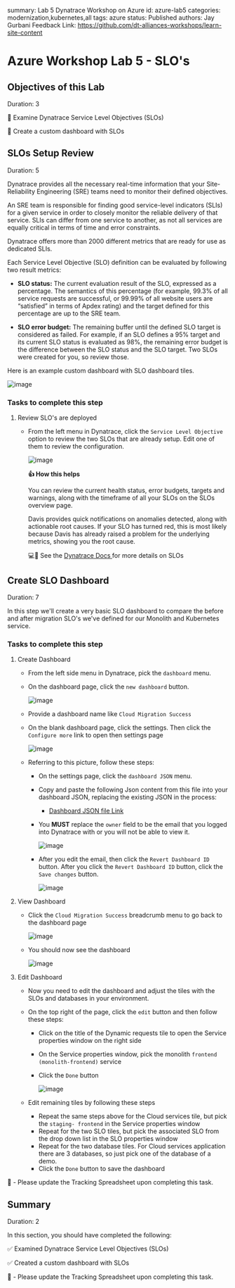 summary: Lab 5 Dynatrace Workshop on Azure
id: azure-lab5
categories: modernization,kubernetes,all
tags: azure
status: Published
authors: Jay Gurbani
Feedback Link: https://github.com/dt-alliances-workshops/learn-site-content


# Azure Workshop Lab 5 - SLO's

## Objectives of this Lab 
Duration: 3

🔷 Examine Dynatrace Service Level Objectives (SLOs)

🔷 Create a custom dashboard with SLOs 


## SLOs Setup Review
Duration: 5

Dynatrace provides all the necessary real-time information that your Site-Reliability Engineering (SRE) teams need to monitor their defined objectives.

An SRE team is responsible for finding good service-level indicators (SLIs) for a given service in order to closely monitor the reliable delivery of that service. SLIs can differ from one service to another, as not all services are equally critical in terms of time and error constraints.

Dynatrace offers more than 2000 different metrics that are ready for use as dedicated SLIs.

Each Service Level Objective (SLO) definition can be evaluated by following two result metrics:

* **SLO status:** The current evaluation result of the SLO, expressed as a percentage. The semantics of this percentage (for example, 99.3% of all service requests are successful, or 99.99% of all website users are “satisfied” in terms of Apdex rating) and the target defined for this percentage are up to the SRE team.

* **SLO error budget:** The remaining buffer until the defined SLO target is considered as failed. For example, if an SLO defines a 95% target and its current SLO status is evaluated as 98%, the remaining error budget is the difference between the SLO status and the SLO target.
Two SLOs were created for you, so review those.

Here is an example custom dashboard with SLO dashboard tiles.

![image](img/lab4-slo-dashboard.png)


### Tasks to complete this step
1. Review SLO's are deployed

    * From the left menu in Dynatrace, click the `Service Level Objective` option to review the two SLOs that are already setup.  Edit one of them to review the configuration.

        ![image](img/lab4-slo-list.png)

        <aside class="positive">

        **👍 How this helps**

        You can review the current health status, error budgets, targets and warnings, along with the timeframe of all your SLOs on the SLOs overview page.

        Davis provides quick notifications on anomalies detected, along with actionable root causes. If your SLO has turned red, this is most likely because Davis has already raised a problem for the underlying metrics, showing you the root cause.
        </aside>

        <aside class="positive">💻📓 See the <a href="https://www.dynatrace.com/support/help/how-to-use-dynatrace/service-level-objectives/" target="_blank"> Dynatrace Docs </a> for more details on SLOs
        </aside>

## Create SLO Dashboard
Duration: 7

In this step we'll create a very basic SLO dashboard to compare the before and after migration SLO's we've defined for our Monolith and Kubernetes service.

### Tasks to complete this step
1.  Create Dashboard
    * From the left side menu in Dynatrace, pick the `dashboard` menu.
    * On the dashboard page, click the `new dashboard` button.

        ![image](img/lab4-dashboard.png)

    - Provide a dashboard name like `Cloud Migration Success`
    - On the blank dashboard page, click the settings.  Then click the `Configure more` link to open then settings page

        ![image](img/lab4-dashboard-settings-upd.png)

    - Referring to this picture, follow these steps:
        * On the settings page, click the `dashboard JSON` menu.
        * Copy and paste the following Json content from this file into your dashboard JSON, replacing the existing JSON in the process:
            * <a href="https://raw.githubusercontent.com/dt-alliances-workshops/azure-modernization-dt-orders-setup/master/learner-scripts/cloud-modernization-dashboard.json" target="_blank"> Dashboard JSON file Link</a>
        * You **MUST** replace the `owner` field to be the email that you logged into Dynatrace with or you will not be able to view it.

            ![image](img/lab4-dashboard-json.png)

        * After you edit the email, then click the `Revert Dashboard ID` button.  After you click the `Revert Dashboard ID` button, click the `Save changes` button.

            ![image](img/lab4-save-dashboard.png)
2. View Dashboard
    - Click the `Cloud Migration Success` breadcrumb menu to go back to the dashboard page

        ![image](img/lab4-dashboard-bread.png)

    - You should now see the dashboard

        ![image](img/lab4-dashboard-view.png)

3. Edit Dashboard
    - Now you need to edit the dashboard and adjust the tiles with the SLOs and databases in your environment.
    - On the top right of the page, click the `edit` button and then follow these steps:
        *  Click on the title of the Dynamic requests tile to open the Service properties window on the right side 
        *  On the Service properties window, pick the monolith `frontend (monolith-frontend)` service
        *  Click the `Done` button

            ![image](img/lab4-dashboard-edit-tile.png)

    - Edit remaining tiles by following these steps
        * Repeat the same steps above for the Cloud services tile, but pick the `staging- frontend` in the Service properties window
        * Repeat for the two SLO tiles, but pick the associated SLO from the drop down list in the SLO properties window
        * Repeat for the two database tiles. For Cloud services application there are 3 databases, so just pick one of the database of a demo.
        * Click the `Done` button to save the dashboard


<aside class="positive"> 🏫 - Please update the Tracking Spreadsheet upon completing this task. </aside>


## Summary
Duration: 2

In this section, you should have completed the following:

✅ Examined Dynatrace Service Level Objectives (SLOs)

✅ Created a custom dashboard with SLOs 

<aside class="positive"> 🏫 - Please update the Tracking Spreadsheet upon completing this task. </aside>